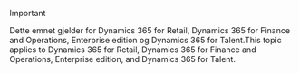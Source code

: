 > [!IMPORTANT]
> <span data-ttu-id="70f9e-101">Dette emnet gjelder for Dynamics 365 for Retail, Dynamics 365 for Finance and Operations, Enterprise edition og Dynamics 365 for Talent.</span><span class="sxs-lookup"><span data-stu-id="70f9e-101">This topic applies to Dynamics 365 for Retail, Dynamics 365 for Finance and Operations, Enterprise edition, and Dynamics 365 for Talent.</span></span>
